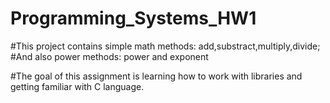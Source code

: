 # Programming_Systems_HW1
#This project contains simple math methods: add,substract,multiply,divide; 
#And also power methods: power and exponent

#The goal of this assignment is learning how to work with libraries and getting familiar with C language.
